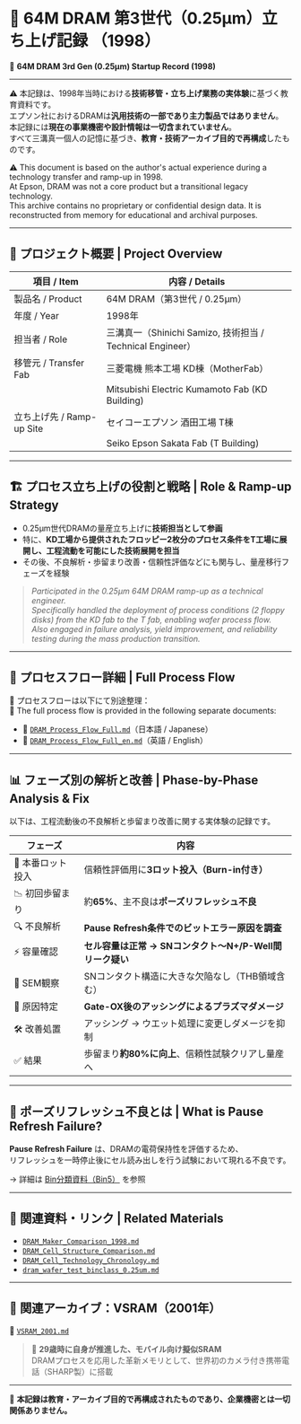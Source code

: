 # 📘 64M DRAM 第3世代（0.25μm）立ち上げ記録 （1998）

📘 **64M DRAM 3rd Gen (0.25μm) Startup Record (1998)**  

---

⚠️ 本記録は、1998年当時における**技術移管・立ち上げ業務の実体験**に基づく教育資料です。  
エプソン社におけるDRAMは**汎用技術の一部であり主力製品ではありません**。  
本記録には**現在の事業機密や設計情報は一切含まれていません**。  
すべて三溝真一個人の記憶に基づき、**教育・技術アーカイブ目的で再構成**したものです。  

⚠️ This document is based on the author's actual experience during a technology transfer and ramp-up in 1998.  
At Epson, DRAM was not a core product but a transitional legacy technology.  
This archive contains no proprietary or confidential design data. It is reconstructed from memory for educational and archival purposes.

---

## 🧭 プロジェクト概要 | Project Overview

| 項目 / Item             | 内容 / Details                                                |
|------------------------|---------------------------------------------------------------|
| 製品名 / Product       | 64M DRAM（第3世代 / 0.25μm）                                  |
| 年度 / Year            | 1998年                                                       |
| 担当者 / Role          | 三溝真一（Shinichi Samizo, 技術担当 / Technical Engineer）         |
| 移管元 / Transfer Fab   | 三菱電機 熊本工場 KD棟（MotherFab）                          |
|                        | Mitsubishi Electric Kumamoto Fab (KD Building)               |
| 立ち上げ先 / Ramp-up Site | セイコーエプソン 酒田工場 T棟                                |
|                        | Seiko Epson Sakata Fab (T Building)                          |

---

## 🏗️ プロセス立ち上げの役割と戦略 | Role & Ramp-up Strategy

- 0.25μm世代DRAMの量産立ち上げに**技術担当として参画**  
- 特に、**KD工場から提供されたフロッピー2枚分のプロセス条件をT工場に展開し、工程流動を可能にした技術展開を担当**  
- その後、不良解析・歩留まり改善・信頼性評価などにも関与し、量産移行フェーズを経験

> *Participated in the 0.25μm 64M DRAM ramp-up as a technical engineer.  
> Specifically handled the deployment of process conditions (2 floppy disks) from the KD fab to the T fab, enabling wafer process flow.  
> Also engaged in failure analysis, yield improvement, and reliability testing during the mass production transition.*

---

## 🔗 プロセスフロー詳細 | Full Process Flow

📂 プロセスフローは以下にて別途整理：  
📂 The full process flow is provided in the following separate documents:

- 📄 [`DRAM_Process_Flow_Full.md`](DRAM_Process_Flow_Full.md)（日本語 / Japanese）  
- 📄 [`DRAM_Process_Flow_Full_en.md`](DRAM_Process_Flow_Full_en.md)（英語 / English）

---

## 📊 フェーズ別の解析と改善 | Phase-by-Phase Analysis & Fix

以下は、工程流動後の不良解析と歩留まり改善に関する実体験の記録です。

| フェーズ | 内容 |
|---------|------|
| 🔹 本番ロット投入 | 信頼性評価用に**3ロット投入（Burn-in付き）** |
| 📉 初回歩留まり | 約**65%**、主不良は**ポーズリフレッシュ不良** |
| 🔍 不良解析 | **Pause Refresh条件でのビットエラー原因を調査** |
| ⚡ 容量確認 | **セル容量は正常 → SNコンタクト〜N+/P-Well間リーク疑い** |
| 🧐 SEM観察 | SNコンタクト構造に大きな欠陥なし（THB領域含む） |
| 📌 原因特定 | **Gate-OX後のアッシングによるプラズマダメージ** |
| 🛠️ 改善処置 | アッシング → ウエット処理に変更しダメージを抑制 |
| ✅ 結果 | 歩留まり**約80%に向上**、信頼性試験クリアし量産へ |

---

## 🧪 ポーズリフレッシュ不良とは | What is Pause Refresh Failure?

**Pause Refresh Failure** は、DRAMの電荷保持性を評価するため、  
リフレッシュを一時停止後にセル読み出しを行う試験において現れる不良です。

→ 詳細は [Bin分類資料（Bin5）](./dram_wafer_test_binclass_0.25um.md) を参照

---

## 📎 関連資料・リンク | Related Materials

- [`DRAM_Maker_Comparison_1998.md`](DRAM_Maker_Comparison_1998.md)  
- [`DRAM_Cell_Structure_Comparison.md`](DRAM_Cell_Structure_Comparison.md)  
- [`DRAM_Cell_Technology_Chronology.md`](DRAM_Cell_Technology_Chronology.md)  
- [`dram_wafer_test_binclass_0.25um.md`](dram_wafer_test_binclass_0.25um.md)  

---

## 🔗 関連アーカイブ：VSRAM（2001年）

📄 [`VSRAM_2001.md`](../in2001/VSRAM_2001.md)  
> 🚀 **29歳時に自身が推進した、モバイル向け擬似SRAM**  
> DRAMプロセスを応用した革新メモリとして、世界初のカメラ付き携帯電話（SHARP製）に搭載

---

📘 **本記録は教育・アーカイブ目的で再構成されたものであり、企業機密とは一切関係ありません。**
